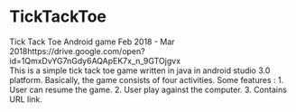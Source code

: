 # TickTackToe
Tick Tack Toe Android game Feb 2018 - Mar 2018https://drive.google.com/open?id=1QmxDvYG7nGdy6AQApEK7x_n_9GTOjgvx  
This is a simple tick tack toe game written in java in android studio 3.0 platform. Basically, the game consists of four activities.  Some features :  1. User can resume the game. 2. User play against the computer. 3. Contains URL link.
